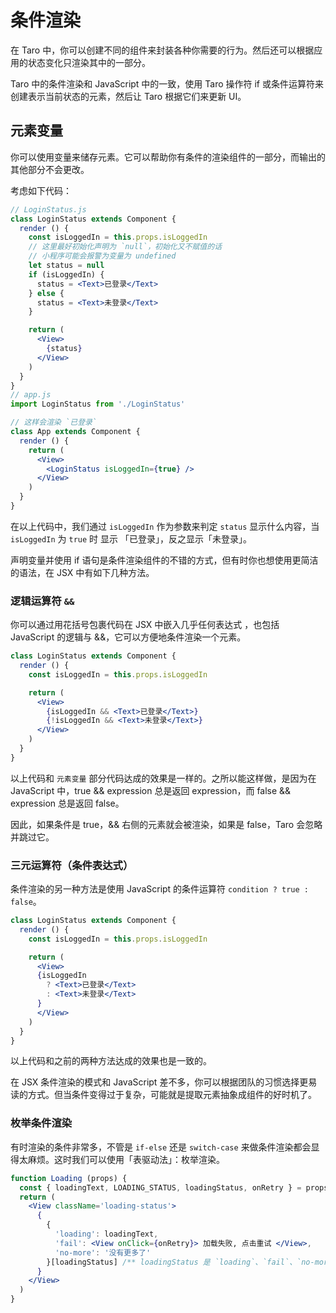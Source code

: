 # 条件渲染

在 Taro 中，你可以创建不同的组件来封装各种你需要的行为。然后还可以根据应用的状态变化只渲染其中的一部分。

Taro 中的条件渲染和 JavaScript 中的一致，使用 Taro 操作符 if 或条件运算符来创建表示当前状态的元素，然后让 Taro 根据它们来更新 UI。

## 元素变量

你可以使用变量来储存元素。它可以帮助你有条件的渲染组件的一部分，而输出的其他部分不会更改。

考虑如下代码：

```jsx
// LoginStatus.js
class LoginStatus extends Component {
  render () {
    const isLoggedIn = this.props.isLoggedIn
    // 这里最好初始化声明为 `null`，初始化又不赋值的话
    // 小程序可能会报警为变量为 undefined
    let status = null
    if (isLoggedIn) {
      status = <Text>已登录</Text>
    } else {
      status = <Text>未登录</Text>
    }

    return (
      <View>
        {status}
      </View>
    )
  }
}
// app.js
import LoginStatus from './LoginStatus'

// 这样会渲染 `已登录`
class App extends Component {
  render () {
    return (
      <View>
        <LoginStatus isLoggedIn={true} />
      </View>
    )
  }
}
```

在以上代码中，我们通过 `isLoggedIn` 作为参数来判定 `status` 显示什么内容，当 `isLoggedIn` 为 `true` 时 显示 「已登录」，反之显示「未登录」。

声明变量并使用 if 语句是条件渲染组件的不错的方式，但有时你也想使用更简洁的语法，在 JSX 中有如下几种方法。

### 逻辑运算符 `&&`

你可以通过用花括号包裹代码在 JSX 中嵌入几乎任何表达式 ，也包括 JavaScript 的逻辑与 &&，它可以方便地条件渲染一个元素。

```jsx
class LoginStatus extends Component {
  render () {
    const isLoggedIn = this.props.isLoggedIn

    return (
      <View>
        {isLoggedIn && <Text>已登录</Text>}
        {!isLoggedIn && <Text>未登录</Text>}
      </View>
    )
  }
}
```

以上代码和 `元素变量` 部分代码达成的效果是一样的。之所以能这样做，是因为在 JavaScript 中，true && expression 总是返回 expression，而 false && expression 总是返回 false。

因此，如果条件是 true，&& 右侧的元素就会被渲染，如果是 false，Taro 会忽略并跳过它。

### 三元运算符（条件表达式）

条件渲染的另一种方法是使用 JavaScript 的条件运算符 `condition ? true : false`。

```jsx
class LoginStatus extends Component {
  render () {
    const isLoggedIn = this.props.isLoggedIn

    return (
      <View>
      {isLoggedIn
        ? <Text>已登录</Text>
        : <Text>未登录</Text>
      }
      </View>
    )
  }
}
```

以上代码和之前的两种方法达成的效果也是一致的。

在 JSX 条件渲染的模式和 JavaScript 差不多，你可以根据团队的习惯选择更易读的方式。但当条件变得过于复杂，可能就是提取元素抽象成组件的好时机了。

### 枚举条件渲染

有时渲染的条件非常多，不管是 `if-else` 还是 `switch-case` 来做条件渲染都会显得太麻烦。这时我们可以使用「表驱动法」：枚举渲染。

```jsx
function Loading (props) {
  const { loadingText, LOADING_STATUS, loadingStatus, onRetry } = props
  return (
    <View className='loading-status'>
      {
        {
          'loading': loadingText,
          'fail': <View onClick={onRetry}> 加载失败, 点击重试 </View>,
          'no-more': '没有更多了'
        }[loadingStatus] /** loadingStatus 是 `loading`、`fail`、`no-more`  其中一种状态 **/
      }
    </View>
  )
}
```